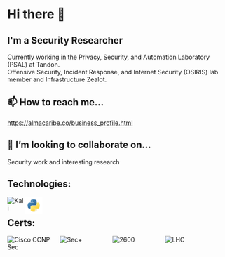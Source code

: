 <!--
**Kediel/Kediel** is a ✨ _special_ ✨ repository because its `README.md` (this file) appears on your GitHub profile.

Here are some ideas to get you started:

- 🔭 I’m currently working on ...
- 🌱 I’m currently learning ...
- 👯 I’m looking to collaborate on ...
- 🤔 I’m looking for help with ...
- 💬 Ask me about ...
- 📫 How to reach me: ...
- 😄 Pronouns: ...
- ⚡ Fun fact: ...
-->
# Hi there 👋
## I'm a Security Researcher
Currently working in the Privacy, Security, and Automation Laboratory (PSAL) at Tandon.<br>
Offensive Security, Incident Response, and Internet Security (OSIRIS) lab member and Infrastructure Zealot.

## 📫 How to reach me...
https://almacaribe.co/business_profile.html

## 👯 I’m looking to collaborate on...
Security work and interesting research

## Technologies:
<!-- OS -->
<img align="left" alt="Kali" width="40px" src="https://www.kali.org/images/kali-dragon-icon.svg" />

<!-- Languages -->
<img align="left" alt="Python" width="40px" src="https://raw.githubusercontent.com/github/explore/80688e429a7d4ef2fca1e82350fe8e3517d3494d/topics/python/python.png" /><br>

## Certs:
<!-- Certs -->
<img align="left" alt="Cisco CCNP Sec" width="120px" src="https://images.credly.com/images/cd769843-4907-4d1a-9702-0512eb87ae6e/twitter_thumb_201604_cisco_ccnp_security.png" />

<img align="left" alt="Sec+" height="60px" width="120px" src="https://w7.pngwing.com/pngs/366/886/png-transparent-comptia-professional-certification-test-logo-security-control-text-logo-banner.png" />

<img align="left" alt="2600" width="120px" src="https://res.cloudinary.com/crunchbase-production/image/upload/c_lpad,h_170,w_170,f_auto,b_white,q_auto:eco,dpr_1/v1419919278/wstic6jgvfo2133z1l39.png" />

<img align="left" alt="LHC" width="120px" src="![lhc_logo_dc27 (https://github.com/Kediel/Kediel/assets/13355860/565c89a0-956a-47dd-a840-0f9590cc063f)" />

